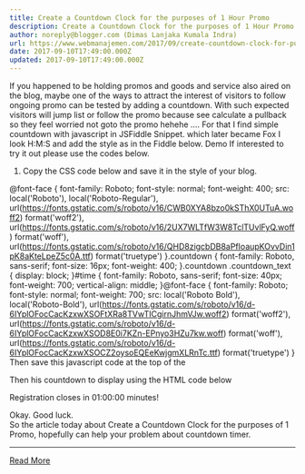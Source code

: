 ```yaml
---
title: Create a Countdown Clock for the purposes of 1 Hour Promo
description: Create a Countdown Clock for the purposes of 1 Hour Promo
author: noreply@blogger.com (Dimas Lanjaka Kumala Indra)
url: https://www.webmanajemen.com/2017/09/create-countdown-clock-for-purposes-of.html
date: 2017-09-10T17:49:00.000Z
updated: 2017-09-10T17:49:00.000Z
---
```


If you happened to be holding promos and goods and service also aired on     the blog, maybe one of the ways to attract the interest of visitors to     follow ongoing promo can be tested by adding a countdown.
With such expected visitors will jump list or follow the promo because see     calculate a pullback so they feel worried not goto the promo hehehe ....
For that I find simple countdown with javascript in  JSFiddle Snippet.  which later became Fox I look H:M:S and add the style as in the Fiddle     below. 
Demo
If interested to try it out please use the codes below.
1. Copy the CSS code below and save it in the style of your blog.
 
@font-face {
  font-family: Roboto;
  font-style: normal;
  font-weight: 400;
  src: local('Roboto'), local('Roboto-Regular'), url(https://fonts.gstatic.com/s/roboto/v16/CWB0XYA8bzo0kSThX0UTuA.woff2) format('woff2'), url(https://fonts.gstatic.com/s/roboto/v16/2UX7WLTfW3W8TclTUvlFyQ.woff) format('woff'), url(https://fonts.gstatic.com/s/roboto/v16/QHD8zigcbDB8aPfIoaupKOvvDin1pK8aKteLpeZ5c0A.ttf) format('truetype')
}.countdown {
  font-family: Roboto, sans-serif;
  font-size: 16px;
  font-weight: 400;
}.countdown .countdown_text {
  display: block;
}#time {
  font-family: Roboto, sans-serif;
  font-size: 40px;
  font-weight: 700;
  vertical-align: middle;
}@font-face {
  font-family: Roboto;
  font-style: normal;
  font-weight: 700;
  src: local('Roboto Bold'), local('Roboto-Bold'), url(https://fonts.gstatic.com/s/roboto/v16/d-6IYplOFocCacKzxwXSOFtXRa8TVwTICgirnJhmVJw.woff2) format('woff2'), url(https://fonts.gstatic.com/s/roboto/v16/d-6IYplOFocCacKzxwXSOD8E0i7KZn-EPnyo3HZu7kw.woff) format('woff'), url(https://fonts.gstatic.com/s/roboto/v16/d-6IYplOFocCacKzxwXSOCZ2oysoEQEeKwjgmXLRnTc.ttf) format('truetype')
}
Then save this javascript code at the top of the </body>
 
<script>
//<![CDATA[
function startTimer(duration, display) {
  var timer = duration, hours, minutes, seconds;
  setInterval(function() {
    hours = parseInt(timer / 3600, 10);
    minutes = parseInt(timer % 3600 / 60, 10);
    seconds = parseInt(timer % 60, 10);
    hours = hours < 10 ? "0" + hours : hours;
    minutes = minutes < 10 ? "0" + minutes : minutes;
    seconds = seconds < 10 ? "0" + seconds : seconds;
    display.textContent = hours + ":" + minutes + ":" + seconds;
    if (--timer < 0) {
      timer = duration;
    }
  }, 1000);
}
window.onload = function() {
  var fiveMinutes = 60 * 60,
    display = document.querySelector('#time');
  startTimer(fiveMinutes, display);
};
//]]>
</script>
Then his countdown to display using the HTML code below 
 
<div class="countdown">
  <span class="countdown_text">Registration closes in</span>
  <span id="time">01:00:00</span>
  <span>minutes!</span>
</div>


Okay. Good luck.  
So the article today about Create a Countdown Clock for the purposes of 1 Promo, hopefully can help your problem about countdown timer.<hr/> <a href="https://www.webmanajemen.com/2017/09/create-countdown-clock-for-purposes-of.html" rel="follow" class="button" id="read-more">Read More</a>